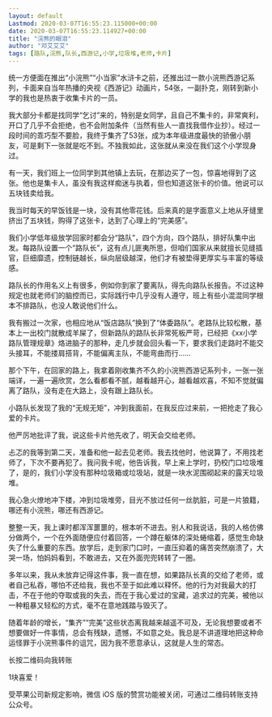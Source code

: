 ```yaml
---
layout: default
Lastmod: 2020-03-07T16:55:23.115000+00:00
date: 2020-03-07T16:55:23.114927+00:00
title: "浣熊的眼泪"
author: "邓艾艾艾"
tags: [路队,浣熊,队长,西游记,小学,垃圾堆,老师,卡片]
---
```


统一方便面在推出“小浣熊”“小当家”水浒卡之前，还推出过一款小浣熊西游记系列，卡面来自当年热播的央视《西游记》动画片，54张，一副扑克，刚转到新小学的我也是热衷于收集卡片的一员。

我大部分卡都是找同学“乞讨”来的，特别是女同学，且自己不集卡的，非常爽利，开口了几乎不会拒绝，也不会附加条件（当然有些人一直找我借作业抄）。经过一段时间的乖巧型不要脸，我终于集齐了53张，成为本年级进度最快的骄傲小朋友，可是剩下一张就是吃不到。不独我如此，这张就从来没在我们这个小学现身过。

有一天，我们班上一位同学到其他镇上去玩，在那边买了一包，惊喜地得到了这张。他也是集卡人，虽没有我这样痴迷与执着，但也知道这张卡的价值。他说可以五块钱卖给我。

我当时每天的早饭钱是一块，没有其他零花钱。后来真的是字面意义上地从牙缝里挤出了五块钱，购得了这张卡，达到了心理上的“完美感”。

我们小学低年级放学回家时都会分“路队”，四个方向，四个路队，排好队集中出发。每路队设置一个“路队长”，这有点儿匪夷所思，但咱们国家从来就擅长见缝插官，巨细靡遗，控制链越长，纵向层级越深，他们才有被垫得更厚实与丰富的等级感。

路队长的作用名义上有很多，例如你到家了要离队，得先向路队长报告。不过这种规定也就老师们的脑控而已，实际践行中几乎没有人遵守，班上有些小混混同学根本不排路队，也没人敢说他们什么。

我有搬过一次家，也相应地从“饭店路队”换到了“体委路队”。老路队比较松散，基本上一出校门就散成羊屎了，但新路队的路队长非常死板严苛，已经把《xx小学路队管理规章》烙进脑子的那种，走几步就会回头看一下，要求我们走路时不能交头接耳，不能搂肩搭背，不能偏离主队，不能弯曲而行……

那个下午，在回家的路上，我拿着刚收集齐不久的小浣熊西游记系列卡，一张一张端详，一遍一遍欣赏，怎么看都看不腻，越看越开心，越看越欢喜，不知不觉就偏离了路队，没有走在大路上，没有跟上路队长。

小路队长发现了我的“无规无矩”，冲到我面前，在我反应过来前，一把抢走了我心爱的卡片。

他严厉地批评了我，说这些卡片他先收了，明天会交给老师。

忐忑的我等到第二天，准备和他一起去见老师。我去找他时，他说算了，不用找老师了，下次不要再犯了。我问我卡呢，他告诉我，早上来上学时，扔校门口垃圾堆了，是的，我们小学没有那种垃圾箱或垃圾站，就是一块水泥围砌起来的露天垃圾堆。

我心急火燎地冲下楼，冲到垃圾堆旁，目光不放过任何一丝肮脏，可是一片狼籍，哪还有小浣熊，哪还有西游记。

整整一天，我上课时都浑浑噩噩的，根本听不进去。别人和我说话，我的人格仿佛分做两个，一个在外面随便应付着回答，一个蹲在躯体的深处蜷缩着，感觉生命缺失了什么重要的东西。放学后，走到家门口时，一直压抑着的痛苦突然崩溃了，大哭一场，怕妈妈看到，不敢进去，又在外面兜兜转转了一圈。

多年以来，我从未放弃记得这件事，我一直在想，如果路队长真的交给了老师，或者自己私吞，哪怕不还给我，我也不至于如此难以释怀。他的行为对我最大的打击，不在于他的夺取或我的失去，而在于我心爱过的宝藏，追求过的完美，被他以一种粗暴又轻松的方式，毫不在意地践踏与毁灭了。

随着年龄的增长，“集齐”“完美”这些状态离我越来越遥不可及，无论我想要或者不想要做好一件事情，总会有残缺，遗憾，不如意之处。我总是不讲道理地把这种命运怪罪于小浣熊事件的诅咒，因为我不愿意承认，这就是人生的常态。

长按二维码向我转账

1块喜爱！

受苹果公司新规定影响，微信 iOS 版的赞赏功能被关闭，可通过二维码转账支持公众号。

